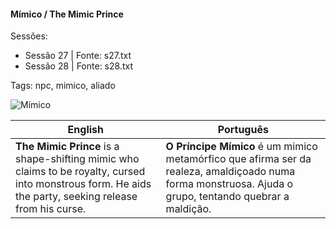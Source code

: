 
#### Mímico / The Mimic Prince

Sessões:  
- Sessão 27 | Fonte: s27.txt  
- Sessão 28 | Fonte: s28.txt

Tags: npc, mimico, aliado

![Mímico](monster_blank.png)

| English | Português |
|---------|-----------|
| **The Mimic Prince** is a shape-shifting mimic who claims to be royalty, cursed into monstrous form. He aids the party, seeking release from his curse. | **O Príncipe Mímico** é um mimico metamórfico que afirma ser da realeza, amaldiçoado numa forma monstruosa. Ajuda o grupo, tentando quebrar a maldição. |


